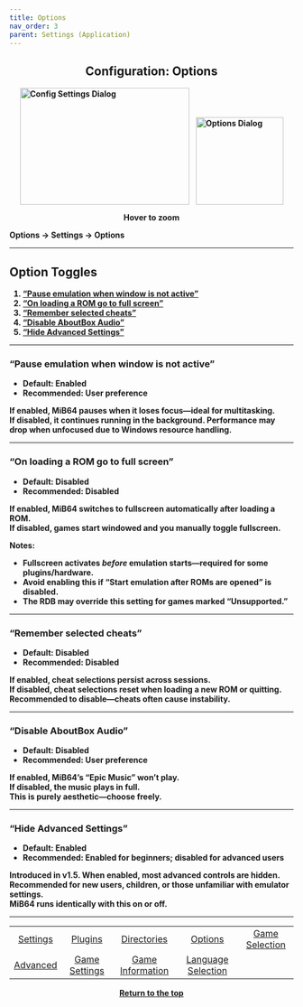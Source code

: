 ```yaml
---
title: Options
nav_order: 3
parent: Settings (Application)
---
```


<style>
.zoom-pair {
  display: flex;
  gap: 12px;
  align-items: flex-end;
  justify-content: flex-start;
  position: relative;
  margin-left: auto;
  margin-right: auto;
  width: max-content;
  text-align: left;
}

.zoom-on-hover {
  display: inline-block;
  position: relative;
}

.zoom-on-hover img {
  display: block;
  cursor: zoom-in;
  transition: transform 0.3s ease;
  transform-origin: left center;
  position: relative;
  z-index: 1;
}

.zoom-on-hover:hover img {
  transform: scale(1.5);
}

.zoom-pair .zoom-on-hover:first-child:hover img {
  z-index: 9999;
}

.zoom-pair .zoom-on-hover:last-child:hover img {
  z-index: 100;
}
</style>

## <center>Configuration: Options</center>
<b>
<div style="text-align: center;">
  <div class="zoom-pair">
    <div class="zoom-on-hover">
      <img src="/manual/asset/images/config_settings.png" alt="Config Settings Dialog" width="300" height="207" />
    </div>
    <div class="zoom-on-hover">
      <img src="/manual/asset/images/app_options_defuult.png" alt="Options Dialog" width="155" />
    </div>
  </div>
  <p><strong>Hover to zoom</strong></p>
</div>

<!-- ClauseEcho: Interactive Images -->

Options → Settings → Options

---

## Option Toggles

1. [“Pause emulation when window is not active”](#o1)  
2. [“On loading a ROM go to full screen”](#o2)  
3. [“Remember selected cheats”](#o3)  
4. [“Disable AboutBox Audio”](#o4)  
5. [“Hide Advanced Settings”](#o5)

---

### <a name="o1"></a>“Pause emulation when window is not active”

- **Default:** Enabled  
- **Recommended:** User preference

If enabled, MiB64 pauses when it loses focus—ideal for multitasking.  
If disabled, it continues running in the background. Performance may drop when unfocused due to Windows resource handling.

---

### <a name="o2"></a>“On loading a ROM go to full screen”

- **Default:** Disabled  
- **Recommended:** Disabled

If enabled, MiB64 switches to fullscreen automatically after loading a ROM.  
If disabled, games start windowed and you manually toggle fullscreen.

**Notes:**

- Fullscreen activates *before* emulation starts—required for some plugins/hardware.  
- Avoid enabling this if “Start emulation after ROMs are opened” is disabled.  
- The RDB may override this setting for games marked “Unsupported.”

---

### <a name="o3"></a>“Remember selected cheats”

- **Default:** Disabled  
- **Recommended:** Disabled

If enabled, cheat selections persist across sessions.  
If disabled, cheat selections reset when loading a new ROM or quitting.  
Recommended to disable—cheats often cause instability.

---

### <a name="o4"></a>“Disable AboutBox Audio”

- **Default:** Disabled  
- **Recommended:** User preference

If enabled, MiB64’s “Epic Music” won’t play.  
If disabled, the music plays in full.  
This is purely aesthetic—choose freely.

---

### <a name="o5"></a>“Hide Advanced Settings”

- **Default:** Enabled  
- **Recommended:** Enabled for beginners; disabled for advanced users

Introduced in v1.5. When enabled, most advanced controls are hidden.  
Recommended for new users, children, or those unfamiliar with emulator settings.  
MiB64 runs identically with this on or off.

---

<table align="center">
  <tr>
    <td style="text-align: center;"><a href="app_settings">Settings</a></td>
    <td style="text-align: center;"><a href="app_plugins">Plugins</a></td>
    <td style="text-align: center;"><a href="app_directories">Directories</a></td>
    <td style="text-align: center;"><a href="app_options">Options</a></td>
    <td style="text-align: center;"><a href="app_game_selection">Game Selection</a></td>
  </tr>
  <tr>
    <td style="text-align: center;"><a href="app_advanced">Advanced</a></td>
    <td style="text-align: center;"><a href="app_game_settings">Game Settings</a></td>
    <td style="text-align: center;"><a href="app_game_information">Game Information</a></td>
    <td style="text-align: center;"><a href="app_language">Language Selection</a></td>
  </tr>
</table>

<p style="text-align:center"><a href="#">Return to the top</a></p>

<!-- ClauseEcho: Options Node Complete -->
